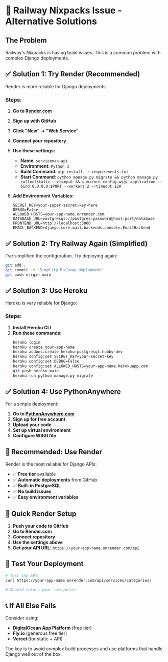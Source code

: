 # 🚨 Railway Nixpacks Issue - Alternative Solutions

## The Problem
Railway's Nixpacks is having build issues. This is a common problem with complex Django deployments.

## ✅ Solution 1: Try Render (Recommended)

Render is more reliable for Django deployments:

### Steps:
1. **Go to [Render.com](https://render.com)**
2. **Sign up with GitHub**
3. **Click "New" → "Web Service"**
4. **Connect your repository**
5. **Use these settings:**
   - **Name**: `serviceman-api`
   - **Environment**: `Python 3`
   - **Build Command**: `pip install -r requirements.txt`
   - **Start Command**: `python manage.py migrate && python manage.py collectstatic --noinput && gunicorn config.wsgi:application --bind 0.0.0.0:$PORT --workers 2 --timeout 120`

6. **Add Environment Variables:**
   ```
   SECRET_KEY=your-super-secret-key-here
   DEBUG=False
   ALLOWED_HOSTS=your-app-name.onrender.com
   DATABASE_URL=postgresql://postgres:password@host:port/database
   FRONTEND_URL=http://localhost:3000
   EMAIL_BACKEND=django.core.mail.backends.console.EmailBackend
   ```

## ✅ Solution 2: Try Railway Again (Simplified)

I've simplified the configuration. Try deploying again:

```bash
git add .
git commit -m "Simplify Railway deployment"
git push origin main
```

## ✅ Solution 3: Use Heroku

Heroku is very reliable for Django:

### Steps:
1. **Install Heroku CLI**
2. **Run these commands:**
   ```bash
   heroku login
   heroku create your-app-name
   heroku addons:create heroku-postgresql:hobby-dev
   heroku config:set SECRET_KEY=your-secret-key
   heroku config:set DEBUG=False
   heroku config:set ALLOWED_HOSTS=your-app-name.herokuapp.com
   git push heroku main
   heroku run python manage.py migrate
   ```

## ✅ Solution 4: Use PythonAnywhere

For a simple deployment:

1. **Go to [PythonAnywhere.com](https://pythonanywhere.com)**
2. **Sign up for free account**
3. **Upload your code**
4. **Set up virtual environment**
5. **Configure WSGI file**

## 🎯 Recommended: Use Render

Render is the most reliable for Django APIs:
- ✅ **Free tier** available
- ✅ **Automatic deployments** from GitHub
- ✅ **Built-in PostgreSQL**
- ✅ **No build issues**
- ✅ **Easy environment variables**

## 🚀 Quick Render Setup

1. **Push your code to GitHub**
2. **Go to Render.com**
3. **Connect repository**
4. **Use the settings above**
5. **Get your API URL**: `https://your-app-name.onrender.com/api`

## 🧪 Test Your Deployment

```bash
# Test the API
curl https://your-app-name.onrender.com/api/services/categories/

# Should return your categories
```

## 📞 If All Else Fails

Consider using:
- **DigitalOcean App Platform** (free tier)
- **Fly.io** (generous free tier)
- **Vercel** (for static + API)

The key is to avoid complex build processes and use platforms that handle Django well out of the box.
